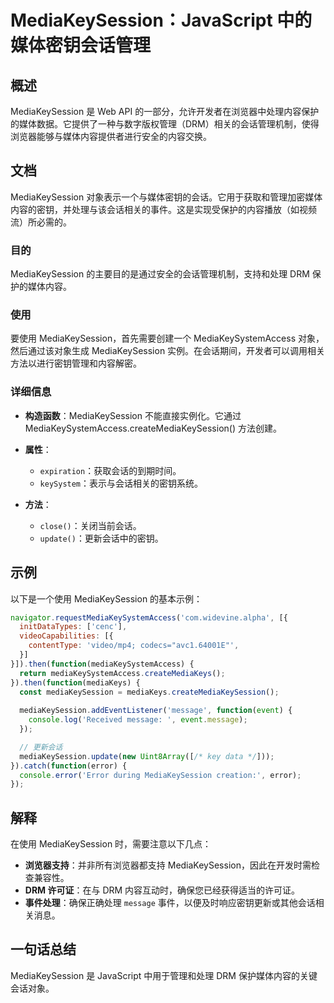 <!--
Meta Description: # MediaKeySession：JavaScript 中的媒体密钥会话管理 ## 概述 MediaKeySession 是 Web API 的一部分，允许开发者在浏览器中处理内容保护的媒体数据。它提供了一种与数字版权管理（DRM）相关的会话管理机制，使得浏览器能够与媒体内容提供者进行安全的内容交...
Meta Keywords: mediakeysession, drm, mediakeysystemaccess, function, message
-->

# MediaKeySession：JavaScript 中的媒体密钥会话管理

## 概述
MediaKeySession 是 Web API 的一部分，允许开发者在浏览器中处理内容保护的媒体数据。它提供了一种与数字版权管理（DRM）相关的会话管理机制，使得浏览器能够与媒体内容提供者进行安全的内容交换。

## 文档
MediaKeySession 对象表示一个与媒体密钥的会话。它用于获取和管理加密媒体内容的密钥，并处理与该会话相关的事件。这是实现受保护的内容播放（如视频流）所必需的。

### 目的
MediaKeySession 的主要目的是通过安全的会话管理机制，支持和处理 DRM 保护的媒体内容。

### 使用
要使用 MediaKeySession，首先需要创建一个 MediaKeySystemAccess 对象，然后通过该对象生成 MediaKeySession 实例。在会话期间，开发者可以调用相关方法以进行密钥管理和内容解密。

### 详细信息
- **构造函数**：MediaKeySession 不能直接实例化。它通过 MediaKeySystemAccess.createMediaKeySession() 方法创建。
- **属性**：
  - `expiration`：获取会话的到期时间。
  - `keySystem`：表示与会话相关的密钥系统。

- **方法**：
  - `close()`：关闭当前会话。
  - `update()`：更新会话中的密钥。

## 示例
以下是一个使用 MediaKeySession 的基本示例：

```javascript
navigator.requestMediaKeySystemAccess('com.widevine.alpha', [{
  initDataTypes: ['cenc'],
  videoCapabilities: [{
    contentType: 'video/mp4; codecs="avc1.64001E"',
  }]
}]).then(function(mediaKeySystemAccess) {
  return mediaKeySystemAccess.createMediaKeys();
}).then(function(mediaKeys) {
  const mediaKeySession = mediaKeys.createMediaKeySession();
  
  mediaKeySession.addEventListener('message', function(event) {
    console.log('Received message: ', event.message);
  });

  // 更新会话
  mediaKeySession.update(new Uint8Array([/* key data */]));
}).catch(function(error) {
  console.error('Error during MediaKeySession creation:', error);
});
```

## 解释
在使用 MediaKeySession 时，需要注意以下几点：

- **浏览器支持**：并非所有浏览器都支持 MediaKeySession，因此在开发时需检查兼容性。
- **DRM 许可证**：在与 DRM 内容互动时，确保您已经获得适当的许可证。
- **事件处理**：确保正确处理 `message` 事件，以便及时响应密钥更新或其他会话相关消息。

## 一句话总结
MediaKeySession 是 JavaScript 中用于管理和处理 DRM 保护媒体内容的关键会话对象。